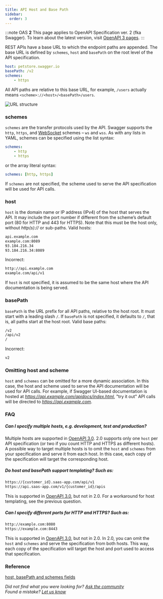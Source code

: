 ```yaml
---
title: API Host and Base Path
sidebar:
  order: 3
---
```


:::note
OAS **2** This page applies to OpenAPI Specification ver. 2 (fka Swagger). To learn about the latest version, visit [OpenAPI 3 pages](/specification/api-host-and-base-path/).
:::

REST APIs have a base URL to which the endpoint paths are appended. The base URL is defined by `schemes`, `host` and `basePath` on the root level of the API specification.

```yml
host: petstore.swagger.io
basePath: /v2
schemes:
    - https
```

All API paths are relative to this base URL, for example, `/users` actually means `<scheme>://<host>/<basePath>/users`.

![URL structure](https://static1.smartbear.co/swagger/media/images/url-structure.png)

### schemes

`schemes` are the transfer protocols used by the API. Swagger supports the `http`, `https`, and [WebSocket](https://en.wikipedia.org/wiki/WebSocket) schemes – `ws` and `wss`. As with any lists in YAML, schemes can be specified using the list syntax:

```yml
schemes:
    - http
    - https
```

or the array literal syntax:

```yml
schemes: [http, https]
```

If `schemes` are not specified, the scheme used to serve the API specification will be used for API calls.

### host

`host` is the domain name or IP address (IPv4) of the host that serves the API. It may include the port number if different from the scheme’s default port (80 for HTTP and 443 for HTTPS). Note that this must be the host only, without _http(s)://_ or sub-paths. Valid hosts:

```sh
api.example.com
example.com:8089
93.184.216.34
93.184.216.34:8089
```

Incorrect:

```sh
http://api.example.com
example.com/api/v1
```

If `host` is not specified, it is assumed to be the same host where the API documentation is being served.

### basePath

`basePath` is the URL prefix for all API paths, relative to the host root. It must start with a leading slash `/`. If `basePath` is not specified, it defaults to `/`, that is, all paths start at the host root. Valid base paths:

```sh
/v2
/api/v2
/
```

Incorrect:

```sh
v2
```

### Omitting host and scheme

`host` and `schemes` can be omitted for a more dynamic association. In this case, the host and scheme used to serve the API documentation will be used for API calls. For example, if Swagger UI-based documentation is hosted at _https://api.example.com/apidocs/index.html_, "try it out" API calls will be directed to _https://api.example.com_.

### FAQ

##### **Can I specify multiple hosts, e.g. development, test and production?**

Multiple hosts are supported in [OpenAPI 3.0](/specification/api-host-and-base-path/). 2.0 supports only one `host` per API specification (or two if you count HTTP and HTTPS as different hosts). A possible way to target multiple hosts is to omit the `host` and `schemes` from your specification and serve it from each host. In this case, each copy of the specification will target the corresponding host.

##### **Do host and basePath support templating? Such as:**

```sh
https://{customer_id}.saas-app.com/api/v1
https://api.saas-app.com/v1/{customer_id}/apis
```

This is supported in [OpenAPI 3.0](/specification/api-host-and-base-path/), but not in 2.0. For a workaround for host templating, see the previous question.

##### **Can I specify different ports for HTTP and HTTPS? Such as:**

```sh
http://example.com:8080
https://example.com:8443
```

This is supported in [OpenAPI 3.0](/specification/api-host-and-base-path/), but not in 2.0. In 2.0, you can omit the `host` and `schemes` and serve the specification from both hosts. This way, each copy of the specification will target the host and port used to access that specification.

### Reference

[host, basePath and schemes fields](https://github.com/OAI/OpenAPI-Specification/blob/master/versions/2.0.md#user-content-swaggerHost)

_Did not find what you were looking for? [Ask the community](https://community.smartbear.com/t5/Swagger-Open-Source-Tools/bd-p/SwaggerOSTools)  
Found a mistake? [Let us know](https://github.com/swagger-api/swagger.io/issues)_
